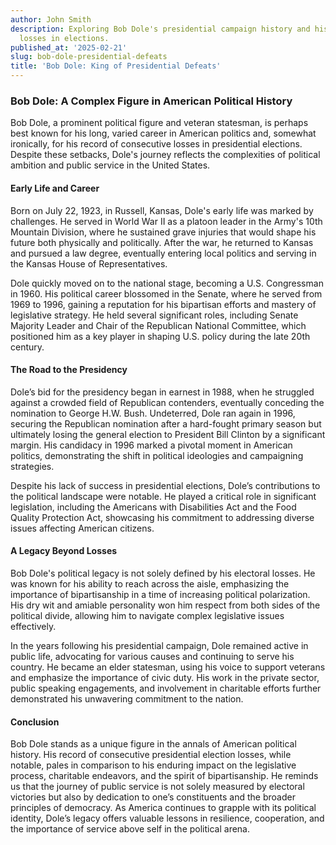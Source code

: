 ```yaml
---
author: John Smith
description: Exploring Bob Dole's presidential campaign history and his record of
  losses in elections.
published_at: '2025-02-21'
slug: bob-dole-presidential-defeats
title: 'Bob Dole: King of Presidential Defeats'
---
```


### Bob Dole: A Complex Figure in American Political History

Bob Dole, a prominent political figure and veteran statesman, is perhaps best known for his long, varied career in American politics and, somewhat ironically, for his record of consecutive losses in presidential elections. Despite these setbacks, Dole's journey reflects the complexities of political ambition and public service in the United States.

#### Early Life and Career

Born on July 22, 1923, in Russell, Kansas, Dole's early life was marked by challenges. He served in World War II as a platoon leader in the Army's 10th Mountain Division, where he sustained grave injuries that would shape his future both physically and politically. After the war, he returned to Kansas and pursued a law degree, eventually entering local politics and serving in the Kansas House of Representatives.

Dole quickly moved on to the national stage, becoming a U.S. Congressman in 1960. His political career blossomed in the Senate, where he served from 1969 to 1996, gaining a reputation for his bipartisan efforts and mastery of legislative strategy. He held several significant roles, including Senate Majority Leader and Chair of the Republican National Committee, which positioned him as a key player in shaping U.S. policy during the late 20th century.

#### The Road to the Presidency

Dole’s bid for the presidency began in earnest in 1988, when he struggled against a crowded field of Republican contenders, eventually conceding the nomination to George H.W. Bush. Undeterred, Dole ran again in 1996, securing the Republican nomination after a hard-fought primary season but ultimately losing the general election to President Bill Clinton by a significant margin. His candidacy in 1996 marked a pivotal moment in American politics, demonstrating the shift in political ideologies and campaigning strategies.

Despite his lack of success in presidential elections, Dole’s contributions to the political landscape were notable. He played a critical role in significant legislation, including the Americans with Disabilities Act and the Food Quality Protection Act, showcasing his commitment to addressing diverse issues affecting American citizens.

#### A Legacy Beyond Losses

Bob Dole's political legacy is not solely defined by his electoral losses. He was known for his ability to reach across the aisle, emphasizing the importance of bipartisanship in a time of increasing political polarization. His dry wit and amiable personality won him respect from both sides of the political divide, allowing him to navigate complex legislative issues effectively.

In the years following his presidential campaign, Dole remained active in public life, advocating for various causes and continuing to serve his country. He became an elder statesman, using his voice to support veterans and emphasize the importance of civic duty. His work in the private sector, public speaking engagements, and involvement in charitable efforts further demonstrated his unwavering commitment to the nation.

#### Conclusion

Bob Dole stands as a unique figure in the annals of American political history. His record of consecutive presidential election losses, while notable, pales in comparison to his enduring impact on the legislative process, charitable endeavors, and the spirit of bipartisanship. He reminds us that the journey of public service is not solely measured by electoral victories but also by dedication to one’s constituents and the broader principles of democracy. As America continues to grapple with its political identity, Dole’s legacy offers valuable lessons in resilience, cooperation, and the importance of service above self in the political arena.